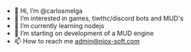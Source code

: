 - 👋 Hi, I’m @carlosmelga
- 👀 I’m interested in games, tiwthc/discord bots and MUD's
- 🌱 I’m currently learning nodejs
- 💞️ I’m starting on development of a MUD engine 
- 📫 How to reach me admin@niox-soft.com

<!---
carlosmelga/carlosmelga is a ✨ special ✨ repository because its `README.md` (this file) appears on your GitHub profile.
You can click the Preview link to take a look at your changes.
--->
